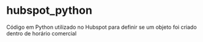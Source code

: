 # hubspot_python
Código em Python utilizado no Hubspot para definir se um objeto foi criado dentro de horário comercial
